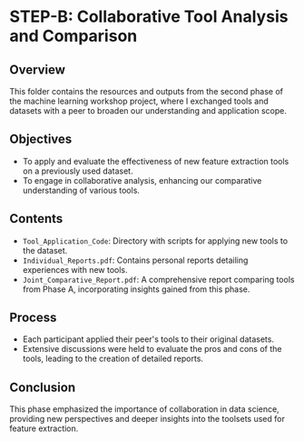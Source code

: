 # STEP-B: Collaborative Tool Analysis and Comparison

## Overview
This folder contains the resources and outputs from the second phase of the machine learning workshop project, where I exchanged tools and datasets with a peer to broaden our understanding and application scope.

## Objectives
- To apply and evaluate the effectiveness of new feature extraction tools on a previously used dataset.
- To engage in collaborative analysis, enhancing our comparative understanding of various tools.

## Contents
- `Tool_Application_Code`: Directory with scripts for applying new tools to the dataset.
- `Individual_Reports.pdf`: Contains personal reports detailing experiences with new tools.
- `Joint_Comparative_Report.pdf`: A comprehensive report comparing tools from Phase A, incorporating insights gained from this phase.

## Process
- Each participant applied their peer's tools to their original datasets.
- Extensive discussions were held to evaluate the pros and cons of the tools, leading to the creation of detailed reports.

## Conclusion
This phase emphasized the importance of collaboration in data science, providing new perspectives and deeper insights into the toolsets used for feature extraction.
